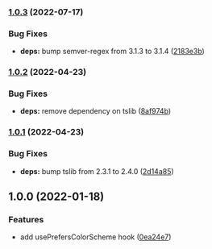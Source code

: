 ### [1.0.3](https://github.com/anatoliygatt/use-prefers-color-scheme/compare/v1.0.2...v1.0.3) (2022-07-17)

### Bug Fixes

- **deps:** bump semver-regex from 3.1.3 to 3.1.4 ([2183e3b](https://github.com/anatoliygatt/use-prefers-color-scheme/commit/2183e3b1273e0def6c57a3bbf578f919b3ad00f5))

### [1.0.2](https://github.com/anatoliygatt/use-prefers-color-scheme/compare/v1.0.1...v1.0.2) (2022-04-23)

### Bug Fixes

- **deps:** remove dependency on tslib ([8af974b](https://github.com/anatoliygatt/use-prefers-color-scheme/commit/8af974bd3f1423d43ee3e552e3b6a2e925c955e4))

### [1.0.1](https://github.com/anatoliygatt/use-prefers-color-scheme/compare/v1.0.0...v1.0.1) (2022-04-23)

### Bug Fixes

- **deps:** bump tslib from 2.3.1 to 2.4.0 ([2d14a85](https://github.com/anatoliygatt/use-prefers-color-scheme/commit/2d14a856bc986ff3735a8c22728d2f8056ebccd8))

## 1.0.0 (2022-01-18)

### Features

- add usePrefersColorScheme hook ([0ea24e7](https://github.com/anatoliygatt/use-prefers-color-scheme/commit/0ea24e7fec118ab45af44ea534fe4572f67c2d00))
